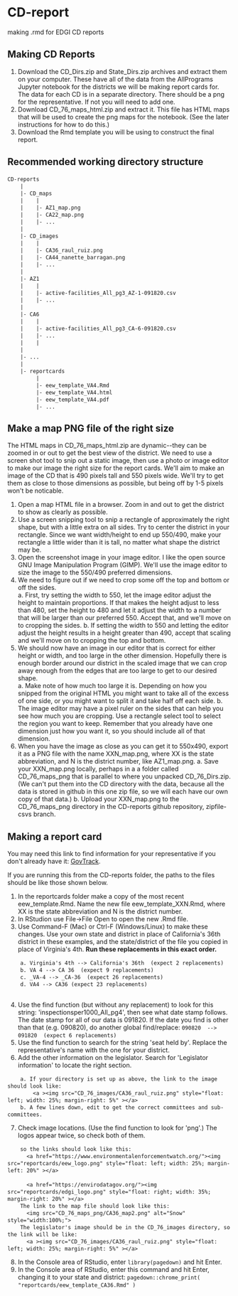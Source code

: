 # CD-report
making .rmd for EDGI CD reports 

## Making CD Reports

1. Download the CD_Dirs.zip and State_Dirs.zip archives and extract them on your computer.  These have all of the data from the AllPrograms Jupyter notebook for the districts we will be making report cards for.  The data for each CD is in a separate directory.  There should be a png for the representative.  If not you will need to add one.
2. Download CD_76_maps_html.zip and extract it.  This file has HTML maps that will be used to create the png maps for the notebook.  (See the later instructions for how to do this.)
3. Download the Rmd template you will be using to construct the final report.

## Recommended working directory structure

```
CD-reports
    |
    |- CD_maps
    |    |
    |    |- AZ1_map.png
    |    |- CA22_map.png
    |    |- ...
    |
    |- CD_images
    |    |
    |    |- CA36_raul_ruiz.png
    |    |- CA44_nanette_barragan.png
    |    |- ...
    |    
    |- AZ1
    |    |
    |    |- active-facilities_All_pg3_AZ-1-091820.csv
    |    |- ...
    |
    |- CA6
    |    |
    |    |- active-facilities_All_pg3_CA-6-091820.csv
    |    |- ...
    |    |
    |
    |- ...
    |
    |- reportcards
         |
         |- eew_template_VA4.Rmd
         |- eew_template_VA4.html
         |- eew_template_VA4.pdf
         |- ...
``` 

## Make a map PNG file of the right size

The HTML maps in CD_76_maps_html.zip are dynamic--they can be zoomed in or out to get the best view of the district.  We need to use a screen shot tool to snip out a static image, then use a photo or image editor to make our image the right size for the report cards.
We'll aim to make an image of the CD that is 490 pixels tall and 550 pixels wide.  We'll try to get them as close to those dimensions as possible, but being off by 1-5 pixels won't be noticable.
1. Open a map HTML file in a browser.  Zoom in and out to get the district to show as clearly as possible.
2. Use a screen snipping tool to snip a rectangle of approximately the right shape, but with a little extra on all sides.  Try to center the district in your rectangle.  Since we want width/height to end up 550/490, make your rectangle a little wider than it is tall, no matter what shape the district may be.
3. Open the screenshot image in your image editor.  I like the open source GNU Image Manipulation Program (GIMP). We'll use the image editor to size the image to the 550/490 preferred dimensions.
4. We need to figure out if we need to crop some off the top and bottom or off the sides.  
    a.  First, try setting the width to 550, let the image editor adjust the height to maintain proportions. If that makes the height adjust to less than 480, set the height to 480 and let it adjust the width to a number that will be larger than our preferred 550. Accept that, and we'll move on to cropping the sides.
    b.  If setting the width to 550 and letting the editor adjust the height results in a height greater than 490, accept that scaling and we'll move on to cropping the top and bottom.
5. We should now have an image in our editor that is correct for either height or width, and too large in the other dimension.  Hopefully there is enough border around our district in the scaled image that we can crop away enough from the edges that are too large to get to our desired shape.  
    a.  Make note of how much too large it is.  Depending on how you snipped from the original HTML you might want to take all of the excess of one side, or you might want to split it and take half off each side.
    b.  The image editor may have a pixel ruler on the sides that can help you see how much you are cropping.  Use a rectangle select tool to select the region you want to keep.  Remember that you already have one dimension just how you want it, so you should include all of that dimension.
5. When you have the image as close as you can get it to 550x490, export it as a PNG file with the name XXN_map.png, where XX is the state abbreviation, and N is the district number, like AZ1_map.png.
    a.  Save your XXN_map.png locally, perhaps in a a folder called CD_76_maps_png that is parallel to where you unpacked CD_76_Dirs.zip.  (We can't put them into the CD directory with the data, because all the data is stored in github in this one zip file, so we will each have our own copy of that data.)
    b.  Upload your XXN_map.png to the CD_76_maps_png directory in the CD-reports github repository, zipfile-csvs branch.
       

## Making a report card

You may need this link to find information for your representative if you don't already have it:  [GovTrack](https://govtrack.us/).

If you are running this from the CD-reports folder, the paths to the files should be like those shown below.
  
1. In the reportcards folder make a copy of the most recent eew_template.Rmd.  Name the new file eew_template_XXN.Rmd, where XX is the state abbreviation and N is the district number.
2. In RStudion use File->File Open to open the new .Rmd file.
3. Use Command-F (Mac) or Ctrl-F (Windows/Linux) to make these changes.  Use your own state and district in place of California's 36th district in these examples, and the state/district of the file you copied in place of Virginia's 4th.  **Run these replacements in this exact order.**
```
    a. Virginia's 4th --> California's 36th  (expect 2 replacements)
    b. VA 4 --> CA 36  (expect 9 replacements)
    c. _VA-4 --> _CA-36  (expect 26 replacements)
    d. VA4 --> CA36 (expect 23 replacements)
    
```    
4. Use the find function (but without any replacement) to look for this string:  'inspectionsper1000_All_pg4', then see what date stamp follows.  The date stamp for all of our data is 091820.  If the date you find is other than that (e.g. 090820), do another global find/replace:
``` 090820  -->  091820  (expect 6 replacements) ```
5. Use the find function to search for the string 'seat held by'.  Replace the representative's name with the one for your district.
6. Add the other information on the legislator.  Search for 'Legislator information' to locate the right section.
```
    a. If your directory is set up as above, the link to the image should look like:
        <a ><img src="CD_76_images/CA36_raul_ruiz.png" style="float: left; width: 25%; margin-right: 5%" ></a>
    b. A few lines down, edit to get the correct committees and sub-committees.
```
7. Check image locations.  (Use the find function to look for 'png'.)  The logos appear twice, so check both of them.
``` There should be facilities2.png, eew_logo.png and edgi_logo.png images in the reportscard folder where you are running this from, 
    so the links should look like this:
      <a href="https://www.environmentalenforcementwatch.org/"><img src="reportcards/eew_logo.png" style="float: left; width: 25%; margin-left: 20%" ></a>

      <a href="https://envirodatagov.org/"><img src="reportcards/edgi_logo.png" style="float: right; width: 35%; margin-right: 20%" ></a>
    The link to the map file should look like this:
      <img src="CD_76_maps_png/CA36_map2.png" alt="Snow" style="width:100%;">
    The legislator's image should be in the CD_76_images directory, so the link will be like:
      <a ><img src="CD_76_images/CA36_raul_ruiz.png" style="float: left; width: 25%; margin-right: 5%" ></a>

```
8. In the Console area of RStudio, enter ```library(pagedown)``` and hit Enter.
9. In the Console area of RStudio, enter this command and hit Enter, changing it to your state and district:
``` pagedown::chrome_print( "reportcards/eew_template_CA36.Rmd" ) ```
    
